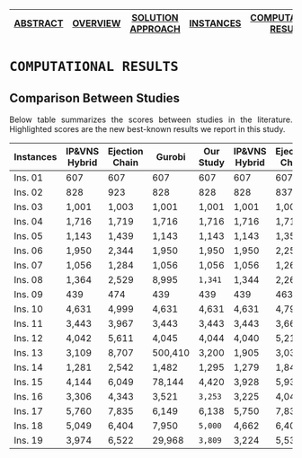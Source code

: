 [ABSTRACT](/README.md) | [OVERVIEW](/Overview/README.md)  | [SOLUTION APPROACH](/SolutionApproach/README.md)  | [INSTANCES](/Instances/README.md)  | [COMPUTATIONAL RESULTS](/ComputationalResults/README.md)
------------- | ------------- | ------------- | ------------- | -------------

`COMPUTATIONAL RESULTS`
====================
## Comparison Between Studies

<p align="justify">Below table summarizes the scores between studies in the literature. Highlighted scores are the new best-known results we report in this study.</p>

Instances | IP&VNS Hybrid | Ejection Chain | Gurobi | Our Study | IP&VNS Hybrid | Ejection Chain | Gurobi | B&P | Our Study
--- | --- | --- | --- | --- | --- | --- | --- | --- | --- | 
Ins. 01 | 607 | 607 | 607 | 607 | 607 | 607 | 607 | 607 | 607
Ins. 02 | 828 | 923 | 828 | 828 | 828 | 837 | 828 | 828 | 828
Ins. 03 | 1,001 | 1,003 | 1,001 | 1,001 | 1,001 | 1,003 | 1,001 | 1,001 | 1,001
Ins. 04 | 1,716 | 1,719 | 1,716 | 1,716 | 1,716 | 1,718 | 1,716 | 1,716 | 1,716
Ins. 05 | 1,143 | 1,439 | 1,143 | 1,143 | 1,143 | 1,358 | 1,143 | 1,160 | 1,143
Ins. 06 | 1,950 | 2,344 | 1,950 | 1,950 | 1,950 | 2,258 | 1,950 | 1,952 | 1,950
Ins. 07 | 1,056 | 1,284 | 1,056 | 1,056 | 1,056 | 1,269 | 1,056 | 1,058 | 1,056
Ins. 08 | 1,364 | 2,529 | 8,995 | `1,341` | 1,344 | 2,260 | 1,323 | 1,308 | `1,322`
Ins. 09 | 439 | 474 | 439 | 439 | 439 | 463 | 439 | 439 | 439
Ins. 10 | 4,631 | 4,999 | 4,631 | 4,631 | 4,631 | 4,797 | 4,631 | 4,631 | 4,631
Ins. 11 | 3,443 | 3,967 | 3,443 | 3,443 | 3,443 | 3,661 | 3,443 | 3,443 | 3,443
Ins. 12 | 4,042 | 5,611 | 4,045 | 4,044 | 4,040 | 5,211 | 4,040 | 4,046 | 4,040
Ins. 13 | 3,109 | 8,707 | 500,410 | 3,200 | 1,905 | 3,037 | 3,109 | – | 2,900
Ins. 14 | 1,281 | 2,542 | 1,482 | 1,295 | 1,279 | 1,847 | 1,280 | – | 1,280
Ins. 15 | 4,144 | 6,049 | 78,144 | 4,420 | 3,928 | 5,935 | 4,964 | – | 4,190
Ins. 16 | 3,306 | 4,343 | 3,521 | `3,253` | 3,225 | 4,048 | 3,233 | 3,323 | 3,225
Ins. 17 | 5,760 | 7,835 | 6,149 | 6,138 | 5,750 | 7,835 | 5,851 | – | 5,848
Ins. 18 | 5,049 | 6,404 | 7,950 | `5,000` | 4,662 | 6,404 | 4,760 | – | `4,650`
Ins. 19 | 3,974 | 6,522 | 29,968 | `3,809` | 3,224 | 5,531 | 5,420 | – | `3,218`
